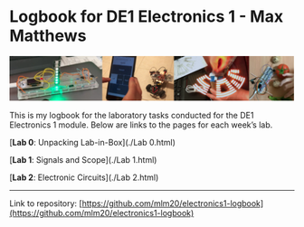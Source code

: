 # Logbook for DE1 Electronics 1 - Max Matthews

![](./media/banner.png)

This is my logbook for the laboratory tasks conducted for the DE1 Electronics 1 module. Below are links to the pages for each week’s lab.

[**Lab 0**: Unpacking Lab-in-Box](./Lab 0.html)

[**Lab 1**: Signals and Scope](./Lab 1.html)

[**Lab 2**: Electronic Circuits](./Lab 2.html)

---

Link to repository: [https://github.com/mlm20/electronics1-logbook](https://github.com/mlm20/electronics1-logbook)

